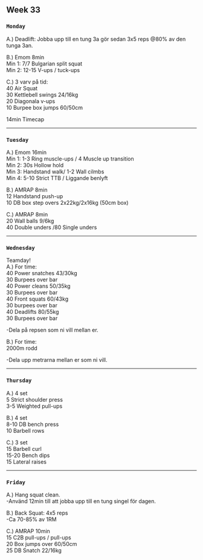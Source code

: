 ## Week 33  

### `Monday`     
A.) Deadlift: Jobba upp till en tung 3a gör sedan 3x5 reps @80% av den tunga 3an.    

B.) Emom 8min   
Min 1: 7/7 Bulgarian split squat     
Min 2: 12-15 V-ups / tuck-ups  

C.) 3 varv på tid:   
40 Air Squat  
30 Kettlebell swings 24/16kg  
20 Diagonala v-ups   
10 Burpee box jumps 60/50cm   

14min Timecap   

---
### `Tuesday`
A.) Emom 16min  
Min 1: 1-3 Ring muscle-ups / 4 Muscle up transition  
Min 2: 30s Hollow hold   
Min 3: Handstand walk/ 1-2 Wall cilmbs   
Min 4: 5-10 Strict TTB / Liggande benlyft       

B.) AMRAP 8min   
12 Handstand push-up   
10 DB box step overs 2x22kg/2x16kg (50cm box)  

C.) AMRAP 8min   
20 Wall balls 9/6kg   
40 Double unders /80 Single unders   



----
### `Wednesday`
Teamday!   
A.) For time:   
40 Power snatches 43/30kg   
30 Burpees over bar   
40 Power cleans 50/35kg   
30 Burpees over bar  
40 Front squats 60/43kg   
30 burpees over bar       
40 Deadlifts 80/55kg   
30 Burpees over bar  

-Dela på repsen som ni vill mellan er.   

B.) For time:   
2000m rodd  

-Dela upp metrarna mellan er som ni vill.  



----
### `Thursday`  
A.) 4 set    
5 Strict shoulder press   
3-5 Weighted pull-ups   

B.) 4 set   
8-10 DB bench press   
10 Barbell rows   

C.) 3 set   
15 Barbell curl   
15-20 Bench dips   
15 Lateral raises  



---
### `Friday` 
A.) Hang squat clean.   
-Använd 12min till att jobba upp till en tung singel för dagen.   

B.) Back Squat: 4x5 reps   
-Ca 70-85% av 1RM    

C.) AMRAP 10min   
15 C2B pull-ups / pull-ups    
20 Box jumps over 60/50cm       
25 DB Snatch 22/16kg   